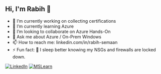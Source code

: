 ## Hi, I'm Rabih 👋

- 🔭 I’m currently working on collecting certifications
- 🌱 I’m currently learning Azure 
- 👯 I’m looking to collaborate on Azure Hands-On
- 💬 Ask me about Azure / On-Prem Windows 
- 📫 How to reach me: linkedin.com/in/rabih-semaan
- ⚡ Fun fact: 🔐 I sleep better knowing my NSGs and firewalls are locked down.
  
[![LinkedIn](https://img.shields.io/badge/linkedin-blue?logo=linkedin)](https://linkedin.com/in/rabih-semaan) [![MSLearn](https://img.shields.io/badge/ms%20learn-lightgrey?logo=microsoft)](https://learn.microsoft.com/en-us/users/semaanrabih-6214/)
